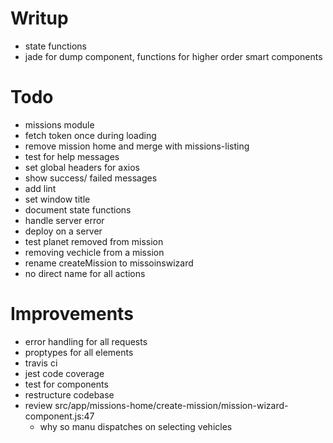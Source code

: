 # Writup
- state functions
- jade for dump component, functions for higher order smart components

# Todo
- missions module
- fetch token once during loading
- remove mission home and merge with missions-listing
- test for help messages
- set global headers for axios
- show success/ failed messages
- add lint
- set window title
- document state functions
- handle server error
- deploy on a server
- test planet removed from mission
- removing vechicle from a mission
- rename createMission to missoinswizard
- no direct name for all actions

# Improvements
- error handling for all requests
- proptypes for all elements
- travis ci
- jest code coverage
- test for components
- restructure codebase
- review src/app/missions-home/create-mission/mission-wizard-component.js:47
  - why so manu dispatches on selecting vehicles